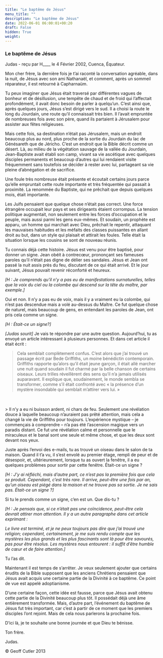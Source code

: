 ```yaml
---
title: "Le baptême de Jésus"
menu_title: ""
description: "Le baptême de Jésus"
date: 2022-06-01 06:00:01+00:20
draft: False
hidden: True
weight:
---
```

### Le baptême de Jésus

Judas - reçu par H____ le 4 Février 2002, Cuenca, Équateur.

Mon cher frère, la dernière fois je t’ai raconté la conversation agréable, dans la nuit, de Jésus avec son ami Nathanaël, et comment, après un sommeil réparateur, il est retourné à Capharnaüm.

Tu  peux imaginer que Jésus était traversé par différentes vagues de bonheur et de désillusion, une tempête de chaud et de froid qui l’affectait profondément, il avait donc besoin de parler à quelqu’un. C’est ainsi que, après quelques jours, Jésus s’est dirigé vers le sud. Il a choisi la route le long du Jourdain, une route qu’il connaissait très bien. Il l’avait empruntée de nombreuses fois avec son père, quand ils partaient à Jérusalem pour assister aux fêtes religieuses.

Mais cette fois, sa destination n’était pas Jérusalem, mais un endroit beaucoup plus au nord, plus proche de la sortie du Jourdain du lac de Génésareth que de Jéricho. C’est un endroit que la Bible décrit comme un désert. Là, au milieu de la végétation sauvage de la vallée du Jourdain, Jean-Baptiste avait établi son camp, vivant sa vie ascétique avec quelques disciples permanents et beaucoup d’autres qui lui rendaient visite fréquemment sans toutefois se décider à rester avec lui, partageant sa vie pleine d’abnégation et de sacrifice.

Une foule très nombreuse était présente et écoutait certains jours parce qu’elle empruntait cette route importante et très fréquentée qui passait à proximité. La renommée du Baptiste, qui ne prêchait que depuis quelques mois, était importante.

Les Juifs pensaient que quelque chose n’était pas correct. Une force étrangère occupait leur pays et ses dirigeants étaient corrompus. La tension politique augmentait, non seulement entre les forces d’occupation et le peuple, mais aussi parmi les gens eux-mêmes. Et soudain, un prophète est apparu, un homme qui marchait avec Dieu, prêchait le repentir, attaquant les mauvaises habitudes et les méfaits des classes puissantes en allant droit au but, dans un style qui plaisait et attirait les foules. Telle était la situation lorsque les cousins se sont de  nouveau réunis.

Tu connais déjà cette histoire. Jésus est venu pour être baptisé, pour donner un signe. Jean obéit à contrecœur, prononçant ses fameuses paroles qu’il n’était pas digne de délier ses sandales. Jésus et Jean ont passé la nuit assis près du feu, discutant de ce qui  était arrivé. Et le jour suivant, Jésus pouvait revenir réconforté et heureux.

*[H : Je comprends qu’il n’y a pas eu de manifestations surnaturelles, telles que la voix du ciel ou la colombe qui descend sur la tête du maître, par exemple.]*

Oui et non. Il n’y a pas eu de voix, mais il y a vraiment eu la colombe, qui n’est pas descendue mais a volé au-dessus du Maître. Ce fut quelque chose de naturel, mais beaucoup de gens, en entendant les paroles de Jean, ont pris cela comme un signe.

*[H : Était-ce un signe?]*

*[Judas sourit]* Je vais te répondre par une autre question. Aujourd’hui, tu as envoyé un article intéressant à plusieurs personnes. Et dans cet article il était écrit :

> Cela semblait complètement confus. C’est alors que j’ai trouvé un passage écrit par Bede Griffiths, un moine bénédictin contemporain. Griffiths rapporte qu’alors qu’il était jeune garçon, il était allé marcher une nuit quand soudain il fut charmé par la belle chanson de certains oiseaux. Leurs trilles réveillèrent des sens qu’il n’a jamais utilisés auparavant. Il explique que, soudainement, le monde sembla se transformer, comme s’il était confronté avec « la présence d’un mystère insondable qui semblait m’attirer vers lui. »
<br>
<br>
> Il n’y a eu ni buisson ardent, ni chars de feu. Seulement une révélation douce à laquelle beaucoup n’auraient pas prêté attention, mais cela a changé la vie de Griffiths pour toujours. L’expérience mystique – je commençais à comprendre – n’a pas été l’ascension magique vers un paradis distant. Ce fut une révélation calme et personnelle que le miraculeux et le banal sont une seule et même chose, et que les deux sont devant nos yeux.

Juste après l’envoi des e-mails, tu as trouvé un oiseau dans le salon de ta maison. Quand il t’a vu, il s’est envolé au premier étage, rempli de peur et de désespoir, et, ultérieurement, lorsque tu as ouvert la fenêtre, il a eu quelques problèmes pour sortir par cette fenêtre. Était-ce un signe ?

*[H : J’y ai réfléchi, mais d’autre part, ce n’est pas la première fois que cela se produit. Cependant, c’est très rare. Il arrive, peut-être une fois par an, qu’un oiseau est piégé dans la maison et ne trouve pas sa sortie. Je ne sais pas. Était-ce un signe ?]*

Si tu le prends comme un signe, c’en est un. Que dis-tu ?

*[H : Je pensais que, si ce n’était pas une coïncidence, peut-être cela devrait attirer mon attention. Il y a un autre paragraphe dans cet article exprimant :*

*Le livre est terminé, et je ne peux toujours pas dire que j’ai trouvé une religion; cependant, certainement, je me suis rendu compte que les mystères les plus grands et les plus fascinants sont là pour être savourés, pas pour être résolus. Les mystères nous entourent : il suffit d’être humble de cœur et de faire attention.]*

Tu l’as dit.

Maintenant il est temps de s’arrêter. Je veux seulement ajouter que certains érudits de la Bible supposent que les anciens Chrétiens pensaient que Jésus avait acquis une certaine partie de la Divinité à ce baptême. Ce point de vue est appelé adoptianisme.

D’une certaine façon, cette idée est fausse, parce que Jésus avait obtenu cette partie de la Divinité beaucoup plus tôt. Il possédait déjà une âme entièrement transformée. Mais, d’autre part, l’événement du baptême de Jésus fut très important, car c’est à partir de ce moment que les premiers disciples l’ont rejoint. Mais de cela nous parlerons la prochaine fois.

D’ici là, je te souhaite une bonne journée et que Dieu te bénisse.

Ton frère.

Judas.

© Geoff Cutler 2013
